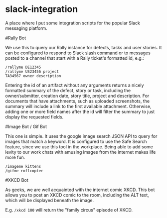 slack-integration
=================

A place where I put some integration scripts for the popular Slack messaging platform.


#Rally Bot

We use this to query our Rally instance for defects, tasks and user stories. It can be configured to respond to Slack [slash command](https://slack.zendesk.com/hc/en-us/articles/201259356-Slash-Commands) or to messages posted to a channel that start with a Rally ticket's formatted id, e.g.:
```
/rallyme DE12345
/rallyme US23456 project
TA34567 owner description
```
Entering the id of an artifact without any arguments returns a nicely formatted summary of the defect, story or task, including the owner/submitter, creation date, story title, project and description. For documents that have attachments, such as uploaded screenshots, the summary will include a link to the first available attachment. Otherwise, adding one or more field names after the id will filter the summary to just display the requested fields.

#Image Bot / Gif Bot

This one is simple. It uses the google image search JSON API to query for images that match a keyword. It is configured to use the Safe Search feature, since we use this tool in the workplace. Being able to add some levity to our work chats with amusing images from the internet makes life more fun.
```
/imageme kittens
/gifme roflcopter
```

#XKCD Bot

As geeks, we are well acquainted with the internet comic XKCD. This bot allows you to post an XKCD comic to the room, including the ALT text, which will be displayed beneath the image.

E.g. `/xkcd 100` will return the "family circus" episode of XKCD.
